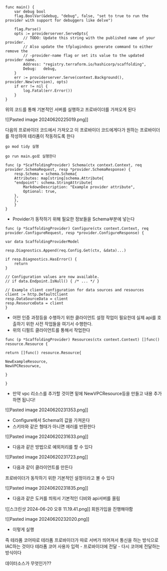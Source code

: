 
```
func main() {
    var debug bool
    flag.BoolVar(&debug, "debug", false, "set to true to run the provider with support for debuggers like delve")

    flag.Parse()
    opts := providerserver.ServeOpts{
        // TODO: Update this string with the published name of your provider.
        // Also update the tfplugindocs generate command to either remove the
        // -provider-name flag or set its value to the updated provider name.
        Address: "registry.terraform.io/hashicorp/scaffolding",
        Debug:   debug,
    }
    err := providerserver.Serve(context.Background(), provider.New(version), opts)
    if err != nil {
        log.Fatal(err.Error())
    }
}
```

위의 코드를 통해 기본적인 서버를 실행하고 프로바이더를 가져오게 된다

![[Pasted image 20240620225019.png]]

다음의 프로바이더 코드에서 가져오고 이  프로바이더 코드에게다가 원하는 프로바이더를 작성하여 테라폼이 작동하도록 한다

```
go mod tidy 실행

go run main.go로 실행한다
```

```
func (p *ScaffoldingProvider) Schema(ctx context.Context, req provider.SchemaRequest, resp *provider.SchemaResponse) {
	resp.Schema = schema.Schema{
	Attributes: map[string]schema.Attribute{
	"endpoint": schema.StringAttribute{
		MarkdownDescription: "Example provider attribute",
		Optional: true,
	},
	},
	}
}
```

- Provider가 동작하기 위해 필요한 정보들을 Schema부분에 넣는다

```
func (p *ScaffoldingProvider) Configure(ctx context.Context, req provider.ConfigureRequest, resp *provider.ConfigureResponse) {

var data ScaffoldingProviderModel

resp.Diagnostics.Append(req.Config.Get(ctx, &data)...)

if resp.Diagnostics.HasError() {
	return
}

// Configuration values are now available.
// if data.Endpoint.IsNull() { /* ... */ }

// Example client configuration for data sources and resources
client := http.DefaultClient
resp.DataSourceData = client
resp.ResourceData = client
}
```
- 어떤 인증 과정등을 수행하기 위한 클라이언트 설정 작업이 필요한데 실제 api를 호출하기 위한 사전 작업들을 여기서 수행한다.
- 위의 디펄트 클라이언트를 통해서 작업한다

```
func (p *ScaffoldingProvider) Resources(ctx context.Context) []func() resource.Resource {

return []func() resource.Resource{

NewExampleResource,
NewVPCResourwce,

}

}
```
- 만약 vpc 리소스를 추가할 것이면 밑에 NewVPCResource등을 만들고 내용 추가하면 됩니다!

![[Pasted image 20240620231353.png]]

- Configure에서 Schema의 값을 가져온다
- 스키마와 같은 형태가 아니면 에러를 반환한다

![[Pasted image 20240620231633.png]]
- 다음과 같은 방법으로 예외처리를 할 수 있다

![[Pasted image 20240620231723.png]]
- 다음과 같이 클라이언트를 만든다

프로바이더가 동작하기 위한 기본적인 설정이라고 볼 수 있다

![[Pasted image 20240620231835.png]]

- 다음과 같은 도커를 띄워서 기본적인 디비와 api서버를 올림

![[스크린샷 2024-06-20 오후 11.19.41.png]]
회원가입을 진행해야함

![[Pasted image 20240620232020.png]]
- 이렇게 실행

즉 테라폼 코어따로 테라폼 프로바이더가 따로 서버가 띄어져서 통신을 하는 방식으로 IAC하는 것이다
테라폼 코어 사용자 입력 - 프로바이더에 전달 - 다시 코어에 전달하는 방식이다


데이터소스가 무엇인가??
